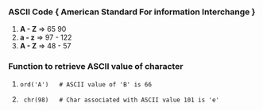 ### ASCII Code { American Standard For information Interchange }
1. **A - Z**  ⇒ 65 90 
2. **a - z**  ⇒ 97 - 122 
3. **A - Z**  ⇒ 48 - 57 

### Function to retrieve ASCII value of character
1.     ord('A')   # ASCII value of 'B' is 66

2.      chr(98)   # Char associated with ASCII value 101 is 'e'